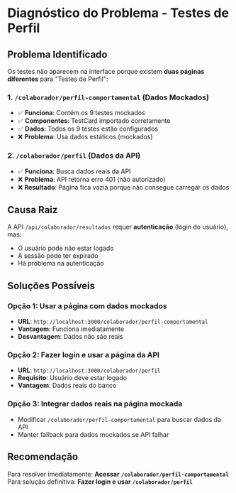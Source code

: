 # Diagnóstico do Problema - Testes de Perfil

## Problema Identificado
Os testes não aparecem na interface porque existem **duas páginas diferentes** para "Testes de Perfil":

### 1. `/colaborador/perfil-comportamental` (Dados Mockados)
- ✅ **Funciona**: Contém os 9 testes mockados
- ✅ **Componentes**: TestCard importado corretamente
- ✅ **Dados**: Todos os 9 testes estão configurados
- ❌ **Problema**: Usa dados estáticos (mockados)

### 2. `/colaborador/perfil` (Dados da API)
- ✅ **Funciona**: Busca dados reais da API
- ❌ **Problema**: API retorna erro 401 (não autorizado)
- ❌ **Resultado**: Página fica vazia porque não consegue carregar os dados

## Causa Raiz
A API `/api/colaborador/resultados` requer **autenticação** (login do usuário), mas:
- O usuário pode não estar logado
- A sessão pode ter expirado
- Há problema na autenticação

## Soluções Possíveis

### Opção 1: Usar a página com dados mockados
- **URL**: `http://localhost:3000/colaborador/perfil-comportamental`
- **Vantagem**: Funciona imediatamente
- **Desvantagem**: Dados não são reais

### Opção 2: Fazer login e usar a página da API
- **URL**: `http://localhost:3000/colaborador/perfil`
- **Requisito**: Usuário deve estar logado
- **Vantagem**: Dados reais do banco

### Opção 3: Integrar dados reais na página mockada
- Modificar `/colaborador/perfil-comportamental` para buscar dados da API
- Manter fallback para dados mockados se API falhar

## Recomendação
Para resolver imediatamente: **Acessar `/colaborador/perfil-comportamental`**
Para solução definitiva: **Fazer login e usar `/colaborador/perfil`**